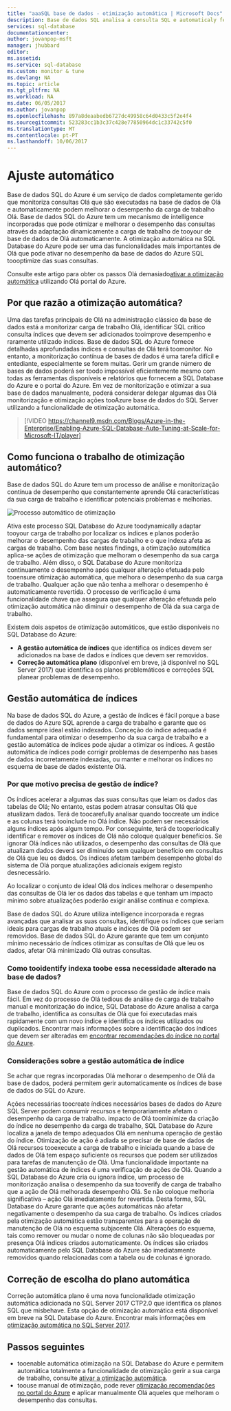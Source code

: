 ```yaml
---
title: "aaaSQL base de dados - otimização automática | Microsoft Docs"
description: Base de dados SQL analisa a consulta SQL e automaticaly feita toouser carga de trabalho.
services: sql-database
documentationcenter: 
author: jovanpop-msft
manager: jhubbard
editor: 
ms.assetid: 
ms.service: sql-database
ms.custom: monitor & tune
ms.devlang: NA
ms.topic: article
ms.tgt_pltfrm: NA
ms.workload: NA
ms.date: 06/05/2017
ms.author: jovanpop
ms.openlocfilehash: 897a8deaabedb6727dc49958c64d0433c5f2e4f4
ms.sourcegitcommit: 523283cc1b3c37c428e77850964dc1c33742c5f0
ms.translationtype: MT
ms.contentlocale: pt-PT
ms.lasthandoff: 10/06/2017
---
```

# <a name="automatic-tuning"></a>Ajuste automático

Base de dados SQL do Azure é um serviço de dados completamente gerido que monitoriza consultas Olá que são executadas na base de dados de Olá e automaticamente podem melhorar o desempenho da carga de trabalho Olá. Base de dados SQL do Azure tem um mecanismo de intelligence incorporadas que pode otimizar e melhorar o desempenho das consultas através da adaptação dinamicamente a carga de trabalho de tooyour de base de dados de Olá automaticamente. A otimização automática na SQL Database do Azure pode ser uma das funcionalidades mais importantes de Olá que pode ativar no desempenho da base de dados do Azure SQL toooptimize das suas consultas.

Consulte este artigo para obter os passos Olá demasiado[ativar a otimização automática](sql-database-automatic-tuning-enable.md) utilizando Olá portal do Azure.

## <a name="why-automatic-tuning"></a>Por que razão a otimização automática?

Uma das tarefas principais de Olá na administração clássico da base de dados está a monitorizar carga de trabalho Olá, identificar SQL crítico consulta índices que devem ser adicionados tooimprove desempenho e raramente utilizado índices. Base de dados SQL do Azure fornece detalhadas aprofundadas índices e consultas de Olá terá toomonitor. No entanto, a monitorização contínua de bases de dados é uma tarefa difícil e entediante, especialmente se forem muitas. Gerir um grande número de bases de dados poderá ser toodo impossível eficientemente mesmo com todas as ferramentas disponíveis e relatórios que fornecem a SQL Database do Azure e o portal do Azure. Em vez de monitorização e otimizar a sua base de dados manualmente, poderá considerar delegar algumas das Olá monitorização e otimização ações tooAzure base de dados do SQL Server utilizando a funcionalidade de otimização automática. 


> [!VIDEO https://channel9.msdn.com/Blogs/Azure-in-the-Enterprise/Enabling-Azure-SQL-Database-Auto-Tuning-at-Scale-for-Microsoft-IT/player]
>

## <a name="how-does-automatic-tuning-work"></a>Como funciona o trabalho de otimização automático?

Base de dados SQL do Azure tem um processo de análise e monitorização contínua de desempenho que constantemente aprende Olá características da sua carga de trabalho e identificar potenciais problemas e melhorias.

![Processo automático de otimização](./media/sql-database-automatic-tuning/tuning-process.png)

Ativa este processo SQL Database do Azure toodynamically adaptar tooyour carga de trabalho por localizar os índices e planos poderão melhorar o desempenho das cargas de trabalho e o que indexa afeta as cargas de trabalho. Com base nestes findings, a otimização automática aplica-se ações de otimização que melhoram o desempenho da sua carga de trabalho. Além disso, o SQL Database do Azure monitoriza continuamente o desempenho após qualquer alteração efetuada pelo tooensure otimização automática, que melhora o desempenho da sua carga de trabalho. Qualquer ação que não tenha a melhorar o desempenho é automaticamente revertida. O processo de verificação é uma funcionalidade chave que assegura que qualquer alteração efetuada pelo otimização automática não diminuir o desempenho de Olá da sua carga de trabalho.

Existem dois aspetos de otimização automáticos, que estão disponíveis no SQL Database do Azure:

 -  **A gestão automática de índices** que identifica os índices devem ser adicionados na base de dados e índices que devem ser removidos.
 -  **Correção automática plano** (disponível em breve, já disponível no SQL Server 2017) que identifica os planos problemáticos e correções SQL planear problemas de desempenho.

## <a name="automatic-index-management"></a>Gestão automática de índices

Na base de dados SQL do Azure, a gestão de índices é fácil porque a base de dados do Azure SQL aprende a carga de trabalho e garante que os dados sempre ideal estão indexados. Conceção do índice adequada é fundamental para otimizar o desempenho da sua carga de trabalho e a gestão automática de índices pode ajudar a otimizar os índices. A gestão automática de índices pode corrigir problemas de desempenho nas bases de dados incorretamente indexadas, ou manter e melhorar os índices no esquema de base de dados existente Olá. 

### <a name="why-do-you-need-index-management"></a>Por que motivo precisa de gestão de índice?

Os índices acelerar a algumas das suas consultas que leiam os dados das tabelas de Olá; No entanto, estas podem atrasar consultas Olá que atualizam dados. Terá de toocarefully analisar quando toocreate um índice e as colunas terá tooinclude no Olá índice. Não podem ser necessários alguns índices após algum tempo. Por conseguinte, terá de tooperiodically identificar e remover os índices de Olá não coloque qualquer benefícios. Se ignorar Olá índices não utilizados, o desempenho das consultas de Olá que atualizam dados deverá ser diminuído sem qualquer benefício em consultas de Olá que leu os dados. Os índices afetam também desempenho global do sistema de Olá porque atualizações adicionais exigem registo desnecessário.

Ao localizar o conjunto de ideal Olá dos índices melhorar o desempenho das consultas de Olá ler os dados das tabelas e que tenham um impacto mínimo sobre atualizações poderão exigir análise contínua e complexa.

Base de dados SQL do Azure utiliza intelligence incorporada e regras avançadas que analisar as suas consultas, identifique os índices que seriam ideais para cargas de trabalho atuais e índices de Olá podem ser removidos. Base de dados SQL do Azure garante que tem um conjunto mínimo necessário de índices otimizar as consultas de Olá que leu os dados, afetar Olá minimizado Olá outras consultas.

### <a name="how-tooidentify-indexes-that-need-toobe-changed-in-your-database"></a>Como tooidentify indexa toobe essa necessidade alterado na base de dados?

Base de dados SQL do Azure com o processo de gestão de índice mais fácil. Em vez do processo de Olá tedious de análise de carga de trabalho manual e monitorização do índice, SQL Database do Azure analisa a carga de trabalho, identifica as consultas de Olá que foi executadas mais rapidamente com um novo índice e identifica os índices utilizados ou duplicados. Encontrar mais informações sobre a identificação dos índices que devem ser alteradas em [encontrar recomendações do índice no portal do Azure](sql-database-advisor-portal.md).

### <a name="automatic-index-management-considerations"></a>Considerações sobre a gestão automática de índice

Se achar que regras incorporadas Olá melhorar o desempenho de Olá da base de dados, poderá permitem gerir automaticamente os índices de base de dados do SQL do Azure.

Ações necessárias toocreate índices necessários bases de dados do Azure SQL Server podem consumir recursos e temporariamente afetam o desempenho da carga de trabalho. impacto de Olá toominimize da criação do índice no desempenho da carga de trabalho, SQL Database do Azure localiza a janela de tempo adequados Olá em nenhuma operação de gestão do índice. Otimização de ação é adiada se precisar de base de dados de Olá recursos tooexecute a carga de trabalho e iniciada quando a base de dados de Olá tem espaço suficiente os recursos que podem ser utilizados para tarefas de manutenção de Olá. Uma funcionalidade importante na gestão automática de índices é uma verificação de ações de Olá. Quando a SQL Database do Azure cria ou ignora índice, um processo de monitorização analisa o desempenho da sua tooverify de carga de trabalho que a ação de Olá melhorada desempenho Olá. Se não coloque melhoria significativa – ação Olá imediatamente for revertida. Desta forma, SQL Database do Azure garante que ações automáticas não afetar negativamente o desempenho da sua carga de trabalho. Os índices criados pela otimização automática estão transparentes para a operação de manutenção de Olá no esquema subjacente Olá. Alterações do esquema, tais como remover ou mudar o nome de colunas não são bloqueadas por presença Olá índices criados automaticamente. Os índices são criados automaticamente pelo SQL Database do Azure são imediatamente removidos quando relacionadas com a tabela ou de colunas é ignorado.

## <a name="automatic-plan-choice-correction"></a>Correção de escolha do plano automática

Correção automática plano é uma nova funcionalidade otimização automática adicionada no SQL Server 2017 CTP2.0 que identifica os planos SQL que misbehave. Esta opção de otimização automática está disponível em breve na SQL Database do Azure. Encontrar mais informações em [otimização automática no SQL Server 2017](https://docs.microsoft.com/sql/relational-databases/automatic-tuning/automatic-tuning).

## <a name="next-steps"></a>Passos seguintes

- tooenable automática otimização na SQL Database do Azure e permitem automática totalmente a funcionalidade de otimização gerir a sua carga de trabalho, consulte [ativar a otimização automática](sql-database-automatic-tuning-enable.md).
- toouse manual de otimização, pode rever [otimização recomendações no portal do Azure](sql-database-advisor-portal.md) e aplicar manualmente Olá aqueles que melhoram o desempenho das consultas.
